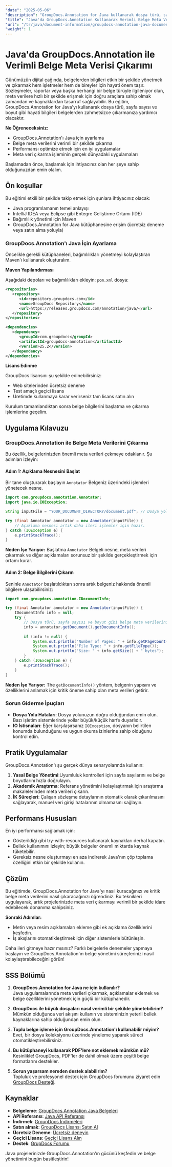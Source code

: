 ```yaml
---
"date": "2025-05-06"
"description": "GroupDocs.Annotation for Java kullanarak dosya türü, sayfa sayısı ve boyut gibi belge meta verilerinin nasıl çıkarılacağını öğrenin. Verimli bilgi çıkarma ile belge yönetiminizi geliştirin."
"title": "Java'da GroupDocs.Annotation Kullanarak Verimli Belge Meta Verisi Çıkarımı"
"url": "/tr/java/document-information/groupdocs-annotation-java-document-info-extraction/"
"weight": 1
---
```


# Java'da GroupDocs.Annotation ile Verimli Belge Meta Verisi Çıkarımı

Günümüzün dijital çağında, belgelerden bilgileri etkin bir şekilde yönetmek ve çıkarmak hem işletmeler hem de bireyler için hayati önem taşır. Sözleşmeler, raporlar veya başka herhangi bir belge türüyle ilgileniyor olun, meta verilere hızlı bir şekilde erişmek için doğru araçlara sahip olmak zamandan ve kaynaklardan tasarruf sağlayabilir. Bu eğitim, GroupDocs.Annotation for Java'yı kullanarak dosya türü, sayfa sayısı ve boyut gibi hayati bilgileri belgelerden zahmetsizce çıkarmanıza yardımcı olacaktır.

**Ne Öğreneceksiniz:**
- GroupDocs.Annotation'ı Java için ayarlama
- Belge meta verilerini verimli bir şekilde çıkarma
- Performansı optimize etmek için en iyi uygulamalar
- Meta veri çıkarma işleminin gerçek dünyadaki uygulamaları

Başlamadan önce, başlamak için ihtiyacınız olan her şeye sahip olduğunuzdan emin olalım.

## Ön koşullar

Bu eğitimi etkili bir şekilde takip etmek için şunlara ihtiyacınız olacak:
- Java programlamanın temel anlayışı
- IntelliJ IDEA veya Eclipse gibi Entegre Geliştirme Ortamı (IDE)
- Bağımlılık yönetimi için Maven
- GroupDocs.Annotation for Java kütüphanesine erişim (ücretsiz deneme veya satın alma yoluyla)

### GroupDocs.Annotation'ı Java İçin Ayarlama

Öncelikle gerekli kütüphaneleri, bağımlılıkları yönetmeyi kolaylaştıran Maven'ı kullanarak oluşturalım.

**Maven Yapılandırması**

Aşağıdaki depoları ve bağımlılıkları ekleyin: `pom.xml` dosya:

```xml
<repositories>
   <repository>
      <id>repository.groupdocs.com</id>
      <name>GroupDocs Repository</name>
      <url>https://releases.groupdocs.com/annotation/java/</url>
   </repository>
</repositories>

<dependencies>
   <dependency>
      <groupId>com.groupdocs</groupId>
      <artifactId>groupdocs-annotation</artifactId>
      <version>25.2</version>
   </dependency>
</dependencies>
```

**Lisans Edinme**

GroupDocs lisansını şu şekilde edinebilirsiniz:
- Web sitelerinden ücretsiz deneme
- Test amaçlı geçici lisans
- Üretimde kullanmaya karar verirseniz tam lisans satın alın

Kurulum tamamlandıktan sonra belge bilgilerini başlatma ve çıkarma işlemlerine geçelim.

## Uygulama Kılavuzu

### GroupDocs.Annotation ile Belge Meta Verilerini Çıkarma

Bu özellik, belgelerinizden önemli meta verileri çekmeye odaklanır. Şu adımları izleyin:

#### Adım 1: Açıklama Nesnesini Başlat

Bir tane oluşturarak başlayın `Annotator` Belgeniz üzerindeki işlemleri yönetecek nesne.

```java
import com.groupdocs.annotation.Annotator;
import java.io.IOException;

String inputFile = "YOUR_DOCUMENT_DIRECTORY/document.pdf"; // Dosya yolunuzu buraya belirtin

try (final Annotator annotator = new Annotator(inputFile)) {
    // Açıklama nesnesi artık daha ileri işlemler için hazır.
} catch (IOException e) {
    e.printStackTrace();
}
```

**Neden İşe Yarıyor:** Başlatma `Annotator` Belgeli nesne, meta verileri çıkarmak ve diğer açıklamaları sorunsuz bir şekilde gerçekleştirmek için ortamı kurar.

#### Adım 2: Belge Bilgilerini Çıkarın

Seninle `Annotator` başlatıldıktan sonra artık belgeniz hakkında önemli bilgilere ulaşabilirsiniz:

```java
import com.groupdocs.annotation.IDocumentInfo;

try (final Annotator annotator = new Annotator(inputFile)) {
    IDocumentInfo info = null;
    try {
        // Dosya türü, sayfa sayısı ve boyut gibi belge meta verilerini çıkarma.
        info = annotator.getDocument().getDocumentInfo();
        
        if (info != null) {
            System.out.println("Number of Pages: " + info.getPageCount());
            System.out.println("File Type: " + info.getFileType());
            System.out.println("Size: " + info.getSize() + " bytes");
        }
    } catch (IOException e) {
        e.printStackTrace();
    }
}
```

**Neden İşe Yarıyor:** The `getDocumentInfo()` yöntem, belgenin yapısını ve özelliklerini anlamak için kritik öneme sahip olan meta verileri getirir.

### Sorun Giderme İpuçları

- **Dosya Yolu Hataları**: Dosya yolunuzun doğru olduğundan emin olun. Bazı işletim sistemlerinde yollar büyük/küçük harfe duyarlıdır.
- **IO İstisnaları**: Eğer karşılaşırsanız `IOException`, dosyanın belirtilen konumda bulunduğunu ve uygun okuma izinlerine sahip olduğunu kontrol edin.

## Pratik Uygulamalar

GroupDocs.Annotation'ı şu gerçek dünya senaryolarında kullanın:
1. **Yasal Belge Yönetimi**:Uyumluluk kontrolleri için sayfa sayılarını ve belge boyutlarını hızla doğrulayın.
2. **Akademik Araştırma**: Referans yönetimini kolaylaştırmak için araştırma makalelerinden meta verileri çıkarın.
3. **İK Süreçleri**: Çalışan sözleşme detaylarının otomatik olarak çıkarılmasını sağlayarak, manuel veri girişi hatalarının olmamasını sağlayın.

## Performans Hususları

En iyi performansı sağlamak için:
- Gösterildiği gibi try-with-resources kullanarak kaynakları derhal kapatın.
- Bellek kullanımını izleyin; büyük belgeler önemli miktarda kaynak tüketebilir.
- Gereksiz nesne oluşturmayı en aza indirerek Java'nın çöp toplama özelliğini etkin bir şekilde kullanın.

## Çözüm

Bu eğitimde, GroupDocs.Annotation for Java'yı nasıl kuracağınızı ve kritik belge meta verilerini nasıl çıkaracağınızı öğrendiniz. Bu teknikleri uygulayarak, artık projelerinizde meta veri çıkarmayı verimli bir şekilde idare edebilecek donanıma sahipsiniz.

**Sonraki Adımlar:**
- Metin veya resim açıklamaları ekleme gibi ek açıklama özelliklerini keşfedin.
- İş akışlarını otomatikleştirmek için diğer sistemlerle bütünleşin.

Daha ileri gitmeye hazır mısınız? Farklı belgelerle denemeler yapmaya başlayın ve GroupDocs.Annotation'ın belge yönetimi süreçlerinizi nasıl kolaylaştırabileceğini görün!

## SSS Bölümü

1. **GroupDocs.Annotation for Java ne için kullanılır?**  
   Java uygulamalarında meta verileri çıkarmak, açıklamalar eklemek ve belge özelliklerini yönetmek için güçlü bir kütüphanedir.

2. **GroupDocs ile büyük dosyaları nasıl verimli bir şekilde yönetebilirim?**  
   Mümkün olduğunca veri akışını kullanın ve sisteminizin yeterli bellek kaynaklarına sahip olduğundan emin olun.

3. **Toplu belge işleme için GroupDocs.Annotation'ı kullanabilir miyim?**  
   Evet, bir dosya koleksiyonu üzerinde yineleme yaparak süreci otomatikleştirebilirsiniz.

4. **Bu kütüphaneyi kullanarak PDF'lere not eklemek mümkün mü?**  
   Kesinlikle! GroupDocs, PDF'ler de dahil olmak üzere çeşitli belge formatlarını destekler.

5. **Sorun yaşarsam nereden destek alabilirim?**  
   Topluluk ve profesyonel destek için GroupDocs forumunu ziyaret edin [GroupDocs Desteği](https://forum.groupdocs.com/c/annotation).

## Kaynaklar

- **Belgeleme**: [GroupDocs.Annotation Java Belgeleri](https://docs.groupdocs.com/annotation/java/)
- **API Referansı**: [Java API Referansı](https://reference.groupdocs.com/annotation/java/)
- **İndirmek**: [GroupDocs İndirmeleri](https://releases.groupdocs.com/annotation/java/)
- **Satın almak**: [GroupDocs Lisansı Satın Al](https://purchase.groupdocs.com/buy)
- **Ücretsiz Deneme**: [Ücretsiz deneyin](https://releases.groupdocs.com/annotation/java/)
- **Geçici Lisans**: [Geçici Lisans Alın](https://purchase.groupdocs.com/temporary-license/)
- **Destek**: [GrupDocs Forumu](https://forum.groupdocs.com/c/annotation/) 

Java projelerinizde GroupDocs.Annotation'ın gücünü keşfedin ve belge yönetimini bugün basitleştirin!
